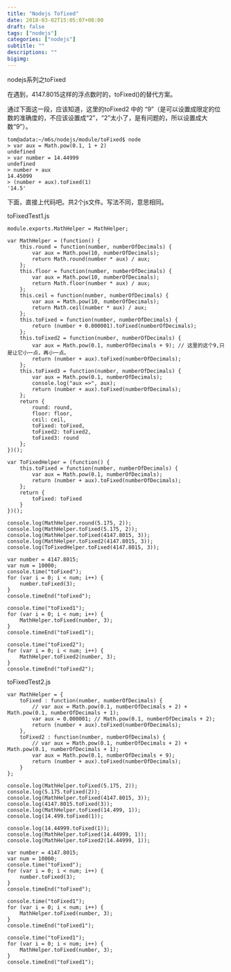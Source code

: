 ```yaml
---
title: "Nodejs Tofixed"
date: 2018-03-02T15:05:07+08:00
draft: false
tags: ["nodejs"]
categories: ["nodejs"]
subtitle: ""
descriptions: ""
bigimg:
---
```


nodejs系列之toFixed

在遇到，4147.8015这样的浮点数时的，toFixed()的替代方案。

通过下面这一段，应该知道，这里的toFixed2 中的 “9”（是可以设置成限定的位数的准确度的，不应该设置成“2”，“2”太小了，是有问题的，所以设置成大数“9”）。

    tom@adata:~/m6s/nodejs/module/toFixed$ node
    > var aux = Math.pow(0.1, 1 + 2)
    undefined
    > var number = 14.44999
    undefined
    > number + aux
    14.45099
    > (number + aux).toFixed(1)
    '14.5'

下面，直接上代码吧。共2个js文件。写法不同，意思相同。

toFixedTest1.js

    module.exports.MathHelper = MathHelper;

    var MathHelper = (function() {
        this.round = function(number, numberOfDecimals) {
            var aux = Math.pow(10, numberOfDecimals);
            return Math.round(number * aux) / aux;
        };
        this.floor = function(number, numberOfDecimals) {
            var aux = Math.pow(10, numberOfDecimals);
            return Math.floor(number * aux) / aux;
        };
        this.ceil = function(number, numberOfDecimals) {
            var aux = Math.pow(10, numberOfDecimals);
            return Math.ceil(number * aux) / aux;
        };
        this.toFixed = function(number, numberOfDecimals) {
            return (number + 0.000001).toFixed(numberOfDecimals);
        };
        this.toFixed2 = function(number, numberOfDecimals) {
            var aux = Math.pow(0.1, numberOfDecimals + 9); // 这里的这个9,只是让它小一点，再小一点。
            return (number + aux).toFixed(numberOfDecimals);
        };
        this.toFixed3 = function(number, numberOfDecimals) {
            var aux = Math.pow(0.1, numberOfDecimals);
            console.log("aux =>", aux);
            return (number + aux).toFixed(numberOfDecimals);
        };
        return {
            round: round,
            floor: floor,
            ceil: ceil,
            toFixed: toFixed,
            toFixed2: toFixed2,
            toFixed3: round
        };
    })();

    var ToFixedHelper = (function() {
        this.toFixed = function(number, numberOfDecimals) {
            var aux = Math.pow(0.1, numberOfDecimals);
            return (number + aux).toFixed(numberOfDecimals);
        };
        return {
            toFixed: toFixed
        }
    })();

    console.log(MathHelper.round(5.175, 2));
    console.log(MathHelper.toFixed(5.175, 2));
    console.log(MathHelper.toFixed(4147.8015, 3));
    console.log(MathHelper.toFixed2(4147.8015, 3));
    console.log(ToFixedHelper.toFixed(4147.8015, 3));

    var number = 4147.8015;
    var num = 10000;
    console.time("toFixed");
    for (var i = 0; i < num; i++) {
        number.toFixed(3);
    }
    console.timeEnd("toFixed");

    console.time("toFixed1");
    for (var i = 0; i < num; i++) {
        MathHelper.toFixed(number, 3);
    }
    console.timeEnd("toFixed1");

    console.time("toFixed2");
    for (var i = 0; i < num; i++) {
        MathHelper.toFixed2(number, 3);
    }
    console.timeEnd("toFixed2");


toFixedTest2.js

    var MathHelper = {
        toFixed : function(number, numberOfDecimals) {
            // var aux = Math.pow(0.1, numberOfDecimals + 2) + Math.pow(0.1, numberOfDecimals + 1);
            var aux = 0.000001; // Math.pow(0.1, numberOfDecimals + 2);
            return (number + aux).toFixed(numberOfDecimals);
        },
        toFixed2 : function(number, numberOfDecimals) {
            // var aux = Math.pow(0.1, numberOfDecimals + 2) + Math.pow(0.1, numberOfDecimals + 1);
            var aux = Math.pow(0.1, numberOfDecimals + 9);
            return (number + aux).toFixed(numberOfDecimals);
        }
    };

    console.log(MathHelper.toFixed(5.175, 2));
    console.log(5.175.toFixed(2));
    console.log(MathHelper.toFixed(4147.8015, 3));
    console.log(4147.8015.toFixed(3));
    console.log(MathHelper.toFixed(14.499, 1));
    console.log(14.499.toFixed(1));

    console.log(14.44999.toFixed(1));
    console.log(MathHelper.toFixed(14.44999, 1));
    console.log(MathHelper.toFixed2(14.44999, 1));

    var number = 4147.8015;
    var num = 10000;
    console.time("toFixed");
    for (var i = 0; i < num; i++) {
        number.toFixed(3);
    }
    console.timeEnd("toFixed");

    console.time("toFixed1");
    for (var i = 0; i < num; i++) {
        MathHelper.toFixed(number, 3);
    }
    console.timeEnd("toFixed1");

    console.time("toFixed1");
    for (var i = 0; i < num; i++) {
        MathHelper.toFixed(number, 3);
    }
    console.timeEnd("toFixed1");
